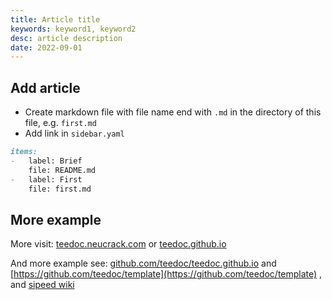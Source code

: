 ```yaml
---
title: Article title
keywords: keyword1, keyword2
desc: article description
date: 2022-09-01
---
```


## Add article

* Create markdown file with file name end with `.md` in the directory of this file, e.g. `first.md`
* Add link in `sidebar.yaml`

```markdown
items:
-   label: Brief
    file: README.md
-   label: First
    file: first.md
```

## More example

More visit: [teedoc.neucrack.com](https://teedoc.neucrack.com/) or [teedoc.github.io](https://teedoc.github.io/)

And more example see: [github.com/teedoc/teedoc.github.io](https://github.com/teedoc/teedoc.github.io) and [https://github.com/teedoc/template](https://github.com/teedoc/template) , and [sipeed wiki](https://github.com/sipeed/sipeed_wiki)
